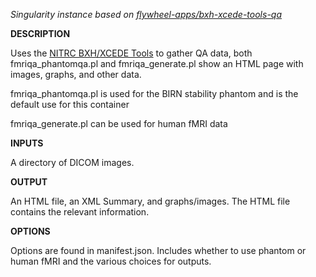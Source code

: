 *Singularity instance based on [flywheel-apps/bxh-xcede-tools-qa](https://github.com/flywheel-apps/bxh-xcede-tools-qa)*

**DESCRIPTION**

Uses the [NITRC BXH/XCEDE Tools](https://www.nitrc.org/projects/bxh_xcede_tools/) to gather QA data, both  fmriqa_phantomqa.pl and fmriqa_generate.pl show an HTML page with images, graphs, and other data.

fmriqa_phantomqa.pl is used for the BIRN stability phantom and is the default use for this container

fmriqa_generate.pl can be used for human fMRI data

**INPUTS**

A directory of DICOM images.

**OUTPUT**

An HTML file, an XML Summary, and graphs/images. The HTML file contains the relevant information.

**OPTIONS**

Options are found in manifest.json. Includes whether to use phantom or human fMRI and the various choices for outputs.